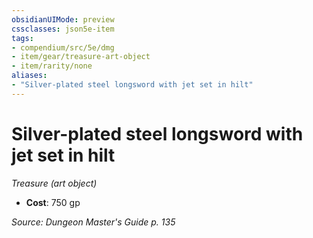 ```yaml
---
obsidianUIMode: preview
cssclasses: json5e-item
tags:
- compendium/src/5e/dmg
- item/gear/treasure-art-object
- item/rarity/none
aliases: 
- "Silver-plated steel longsword with jet set in hilt"
---
```

# Silver-plated steel longsword with jet set in hilt
*Treasure (art object)*  

- **Cost**: 750 gp

*Source: Dungeon Master's Guide p. 135*